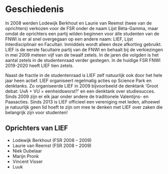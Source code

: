 ---
---

# Geschiedenis

In 2008 werden Lodewijk Berkhout en Laurie van Reemst (twee van de oprichters) verkozen voor de FSR onder de naam Lijst Bèta-Gamma, maar omdat de oprichters een partij wilden beginnen voor álle studenten van de FNWI is er al snel overgegaan op een andere naam: LIEF, Lijst Interdisciplinair en Facultair. Inmiddels wordt alleen deze afkorting gebruikt. LIEF is de eerste facultaire partij van de FNWI en behaalt bij de verkiezingen in mei 2009 meteen vijf van de twaalf zetels. In de jaren die volgden is het aantal zetels in de studentenraad verder gestegen. In de huidige FSR FNWI 2019-2020 heeft LIEF tien zetels.

Naast de fractie in de studentenraad is LIEF zelf natuurlijk ook door het hele jaar heen actief. LIEF organiseert regelmatig acties op Science Park en denktanks. Zo organiseerde LIEF in 2009 bijvoorbeeld de denktank ‘Groot debat: UvA + VU = eenheidsworst?’ en een denktank over studiesucces. Sinds 2009 zijn er elk jaar onder andere de traditionele Valentijns- en Paasacties. Sinds 2013 is LIEF officieel een vereniging met leden, alhoewel je natuurlijk geen lid hoeft te zijn om mee te denken met LIEF over zaken die belangrijk zijn voor studenten!

## Oprichters van LIEF

 * Lodewijk Berkhout (FSR 2008 – 2009)
 * Laurie van Reemst (FSR 2008 – 2009)
 * Niek Dubelaar
 * Marijn Pronk
 * Vincent Visser
 * Luuk

